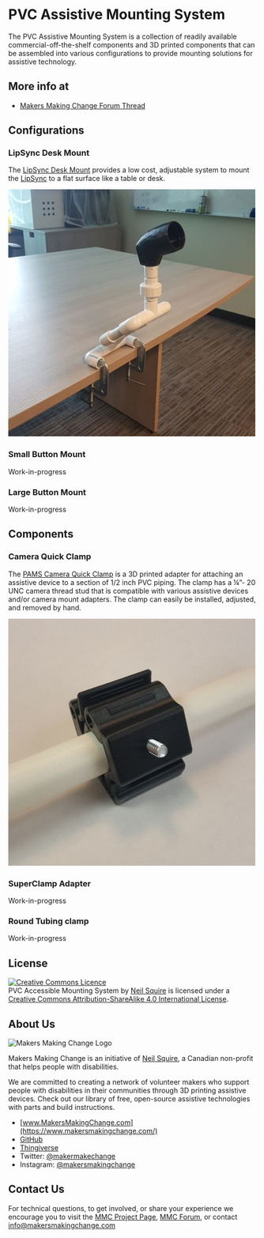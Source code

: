# PVC Assistive Mounting System

The PVC Assistive Mounting System is a collection of readily available commercial-off-the-shelf components and 3D printed components that can be assembled into various configurations to provide mounting solutions for assistive technology.

## More info at
- [Makers Making Change Forum Thread](https://www.forum.makersmakingchange.com)


## Configurations

### LipSync Desk Mount
The [LipSync Desk Mount](/Configurations/Lipsync_Desk_Mount/README.md) provides a low cost, adjustable system to mount the [LipSync](https://www.makersmakingchange.com/project/lipsync/) to a flat surface like a table or desk.

![LipSync Desk Mount](/Configurations/LipSync_Desk_Mount/LipSync_Desk_Mount.jpg)

### Small Button Mount
Work-in-progress

### Large Button Mount
Work-in-progress

## Components
### Camera Quick Clamp
The [PAMS Camera Quick Clamp](Components/PAMS_Camera_Quick_Clamp/README.md) is a 3D printed adapter for attaching an assistive device to a section of 1/2 inch PVC piping. The clamp has a ¼”- 20 UNC camera thread stud that is compatible with various assistive devices and/or camera mount adapters. The clamp can easily be installed, adjusted, and removed by hand.

![PAMS Camera Quick Clamp](Components/PAMS_Camera_Quick_Clamp/Camera_Quick_Clamp.jpg)

### SuperClamp Adapter
Work-in-progress

### Round Tubing clamp
Work-in-progress



## License

<a rel="license" href="http://creativecommons.org/licenses/by-sa/4.0/"><img alt="Creative Commons Licence" style="border-width:0" src="https://i.creativecommons.org/l/by-sa/4.0/88x31.png" /></a><br /><span xmlns:dct="http://purl.org/dc/terms/" property="dct:title">PVC Accessible Mounting System</span> by <a xmlns:cc="http://creativecommons.org/ns#" href="www.makersmakingchange.com" property="cc:attributionName" rel="cc:attributionURL">Neil Squire</a> is licensed under a <a rel="license" href="http://creativecommons.org/licenses/by-sa/4.0/">Creative Commons Attribution-ShareAlike 4.0 International License</a>.

## About Us

![Makers Making Change Logo](https://www.makersmakingchange.com/wp-content/uploads/logo/mmc_logo.svg)

Makers Making Change is an initiative of [Neil Squire](https://www.neilsquire.ca/), a Canadian non-profit that helps people with disabilities.

We are committed to creating a network of volunteer makers who support people with disabilities in their communities through 3D printing assistive devices. Check out our library of free, open-source assistive technologies with parts and build instructions.

 - [www.MakersMakingChange.com](https://www.makersmakingchange.com/)
 - [GitHub](https://github.com/makersmakingchange)
 - [Thingiverse](https://www.thingiverse.com/makersmakingchange/about)
 - Twitter: [@makermakechange](https://twitter.com/makermakechange)
 - Instagram: [@makersmakingchange](https://www.instagram.com/makersmakingchange)





## Contact Us

For technical questions, to get involved, or share your experience we encourage you to visit the [MMC Project Page]( https://www.makersmakingchange.com/project/pvc-assistive-mounting-system/), [MMC Forum](https://www.forum.makersmakingchange.com), or contact info@makersmakingchange.com
